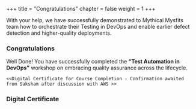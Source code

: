 +++
title = "Congratulations"
chapter = false
weight = 1
+++

With your help, we have successfully demonstrated to Mythical Mysfits team how to orchestrate their Testing in DevOps and enable earlier defect detection and higher-quality deployments. 

### Congratulations 

Well Done! You have successfully completed the **“Test Automation in DevOps”** workshop on embracing quality assurance across the lifecycle.

`<<Digital Certificate for Course Completion - Confirmation awaited from Saksham after discussion with AWS >>`
  


### Digital Certificate 
